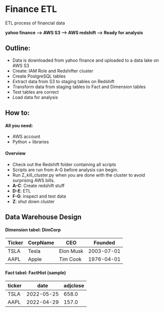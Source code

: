 # Finance ETL
ETL process of financial data 

**yahoo finance --> AWS S3 --> AWS redshift --> Ready for analysis**

## Outline:
- Data is downloaded from yahoo finance and uploaded to a data lake on AWS S3
- Create: IAM Role and Redshifter cluster
- Create PostgreSQL tables
- *E*xtract data from S3 to staging tables on Redshift
- *T*ransform data from staging tables to Fact and Dimension tables 
- Test tables are correct
- *L*oad data for analysis

## How to:

#### All you need:
- AWS account
- Python + libraries

#### Overview
- Check out the Redshift folder containing all scripts
- Scripts are run from A-G before analysis can begin.
- Run Z_kill_cluster.py when you are done with the cluster to avoid surprising AWS bills.
- **A-C**: Create redshift stuff
- **D-E**: ETL
- **F-G**: inspect and test data
- **Z**: shut down cluster 

## Data Warehouse Design

#### Dimension tabel: DimCorp

| Ticker | CorpName | CEO       | Founded    |
|--------|----------|-----------|------------|
| TSLA   | Tesla    | Elon Musk | 2003-07-01 |
| AAPL   | Apple    | Tim Cook  | 1976-04-01 |


#### Fact tabel: FactHist (sample)

| ticker | date       | adjclose |
|--------|------------|----------|
| TSLA   | 2022-05-25 | 658.0    |
| AAPL   | 2022-04-29 | 157.0    |
